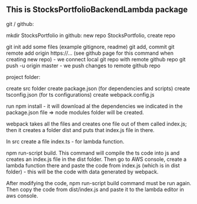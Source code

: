 ## This is StocksPortfolioBackendLambda package

git / github:

mkdir StocksPortfolio
in github: new repo StocksPortfolio, create repo

git init 
add some files (example gitignore, readme)
git add, commit
git remote add origin https://… (see github page for this command when creating new repo) - we connect local git repo with remote github repo
git push -u origin master - we push changes to remote github repo

project folder: 

create src folder
create package.json (for dependencies and scripts)
create tsconfig.json (for ts configurations)
create webpack.config.js

run npm install - it will download al the dependencies we indicated in the package.json file => node modules folder will be created.

webpack takes all the files and creates one file out of them called index.js; 
then it creates a folder dist and puts that index.js file in there.

In src create a file index.ts - for lambda function.

npm run-script build. 
This command will compile the ts code into js and creates an index.js file in the dist folder.
Then go to AWS console, create a lambda function there and paste the code from index.js (which is in dist folder) - this will be the code with data generated by webpack.

After modifying the code, npm run-script build command must be run again.
Then copy the code from dist/index.js and paste it to the lambda editor in aws console.
